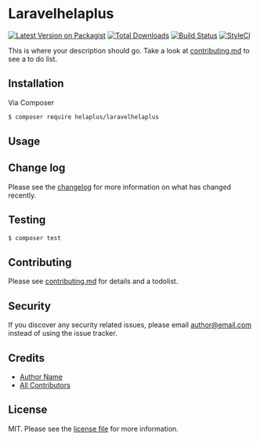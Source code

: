 # Laravelhelaplus

[![Latest Version on Packagist][ico-version]][link-packagist]
[![Total Downloads][ico-downloads]][link-downloads]
[![Build Status][ico-travis]][link-travis]
[![StyleCI][ico-styleci]][link-styleci]

This is where your description should go. Take a look at [contributing.md](contributing.md) to see a to do list.

## Installation

Via Composer

``` bash
$ composer require helaplus/laravelhelaplus
```

## Usage

## Change log

Please see the [changelog](changelog.md) for more information on what has changed recently.

## Testing

``` bash
$ composer test
```

## Contributing

Please see [contributing.md](contributing.md) for details and a todolist.

## Security

If you discover any security related issues, please email author@email.com instead of using the issue tracker.

## Credits

- [Author Name][link-author]
- [All Contributors][link-contributors]

## License

MIT. Please see the [license file](license.md) for more information.

[ico-version]: https://img.shields.io/packagist/v/helaplus/laravelhelaplus.svg?style=flat-square
[ico-downloads]: https://img.shields.io/packagist/dt/helaplus/laravelhelaplus.svg?style=flat-square
[ico-travis]: https://img.shields.io/travis/helaplus/laravelhelaplus/master.svg?style=flat-square
[ico-styleci]: https://styleci.io/repos/12345678/shield

[link-packagist]: https://packagist.org/packages/helaplus/laravelhelaplus
[link-downloads]: https://packagist.org/packages/helaplus/laravelhelaplus
[link-travis]: https://travis-ci.org/helaplus/laravelhelaplus
[link-styleci]: https://styleci.io/repos/12345678
[link-author]: https://github.com/helaplus
[link-contributors]: ../../contributors

